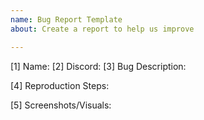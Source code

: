 ```yaml
---
name: Bug Report Template
about: Create a report to help us improve

---
```


[1] Name:
[2] Discord:
[3] Bug Description:

[4] Reproduction Steps:

[5] Screenshots/Visuals:
